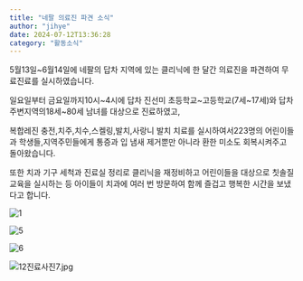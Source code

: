 ```yaml
---
title: "네팔 의료진 파견 소식"
author: "jihye"
date: 2024-07-12T13:36:28
category: "활동소식"
---
```


5월13일~6월14일에 네팔의 답차 지역에 있는 클리닉에 한 달간 의료진을 파견하여 무료진료를 실시하였습니다.

일요일부터 금요일까지10시~4시에 답차 진선미 초등학교~고등학교(7세~17세)와 답차 주변지역의18세~80세 남녀를 대상으로 진료하였고,

복합레진 충전,치주,치수,스켈링,발치,사랑니 발치 치료를 실시하여서223명의 어린이들과 학생들,지역주민들에게 통증과 입 냄새 제거뿐만 아니라 환한 미소도 회복시켜주고 돌아왔습니다.

또한 치과 기구 세척과 진료실 정리로 클리닉을 재정비하고 어린이들을 대상으로 칫솔질 교육을 실시하는 등 아이들이 치과에 여러 번 방문하여 함께 즐겁고 행복한 시간을 보냈다고 합니다.

![1](/files/attach/images/2318/182/035/460c45a727eb08d80c3de2fed53e0f0f.jpg)

![5](/files/attach/images/2318/182/035/0705e585ef5a7a529bed881f155fd899.jpg)

![6](/files/attach/images/2318/182/035/8b4e1096126fdf101494f858da9721a2.jpg)

![12진료사진7.jpg](/files/attach/images/2318/182/035/9adac37bf3981c9b91c3424c9021aabc.jpg)
